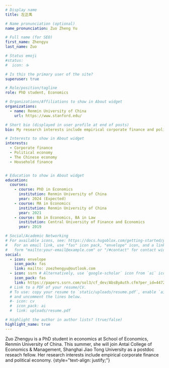 ```yaml
---
# Display name
title: 左正禹

# Name pronunciation (optional)
name_pronunciation: Zuo Zheng Yu

# Full name (for SEO)
first_name: Zhengyu
last_name: Zuo

# Status emoji
#status:
#  icon: ☕️

# Is this the primary user of the site?
superuser: true

# Role/position/tagline
role: PhD student, Economics

# Organizations/Affiliations to show in About widget
organizations:
  - name: Renmin University of China
    url: https://www.stanford.edu/

# Short bio (displayed in user profile at end of posts)
bio: My research interests include empirical corporate finance and political economy. 

# Interests to show in About widget
interests:
  - Corporate finance 
  - Political economy
  - The Chinese economy
  - Household finance


# Education to show in About widget
education:
  courses:
    - course: PhD in Economics
      institution: Renmin University of China
      year: 2024 (Expected)
    - course: MA in Economics
      institution: Renmin University of China
      year: 2021
    - course: BA in Economics, BA in Law
      institution: Central University of Finance and Economics
      year: 2019

# Social/Academic Networking
# For available icons, see: https://docs.hugoblox.com/getting-started/page-builder/#icons
#   For an email link, use "fas" icon pack, "envelope" icon, and a link in the
#   form "mailto:your-email@example.com" or "/#contact" for contact widget.
social:
  - icon: envelope
    icon_pack: fas
    link: mailto: zoezhengyu@outlook.com 
  - icon: ssrn # Alternatively, use `google-scholar` icon from `ai` icon pack
    icon_pack: fas
    link: https://papers.ssrn.com/sol3/cf_dev/AbsByAuth.cfm?per_id=4472975 
  # Link to a PDF of your resume/CV.
  # To use: copy your resume to `static/uploads/resume.pdf`, enable `ai` icons in `params.yaml`,
  # and uncomment the lines below.
  #- icon: cv
  #  icon_pack: ai
  #  link: uploads/resume.pdf

# Highlight the author in author lists? (true/false)
highlight_name: true
---
```


Zuo Zhengyu is a PhD student in economics at School of Economics, Renmin University of China. This summer, she will join Antai College of Economics & Management, Shanghai Jiao Tong University as a postdoc reseach fellow. Her research interests include empirical corporate finance and political economy. 
{style="text-align: justify;"}
